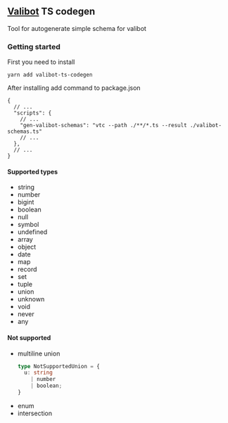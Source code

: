 ## [Valibot](https://valibot.dev) TS codegen

Tool for autogenerate simple schema for valibot

### Getting started
First you need to install
```
yarn add valibot-ts-codegen
```

After installing add command to package.json

```json5
{
  // ...
  "scripts": {
    // ...
    "gen-valibot-schemas": "vtc --path ./**/*.ts --result ./valibot-schemas.ts"
    // ...
  },
  // ...
}
```

#### Supported types
- string
- number
- bigint
- boolean
- null
- symbol
- undefined
- array
- object
- date
- map
- record
- set
- tuple
- union
- unknown
- void
- never
- any

#### Not supported
- multiline union
  ```ts
  type NotSupportedUnion = {
    u: string 
      | number
      | boolean;
  }
  ```
- enum
- intersection
